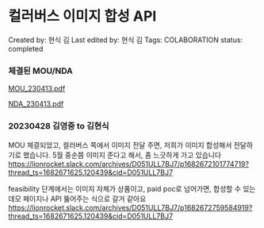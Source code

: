 # 컬러버스 이미지 합성 API

Created by: 현식 김
Last edited by: 현식 김
Tags: COLABORATION
status: completed

### 체결된 MOU/NDA

[MOU_230413.pdf](B2B%20%E1%84%92%E1%85%A7%E1%86%AB%E1%84%92%E1%85%AA%E1%86%BC%20952e5891d4fd40fe84c6b495418e8746/%25E1%2584%258F%25E1%2585%25B3%25E1%2584%2585%25E1%2585%25B5%25E1%2586%25A8%25E1%2584%258B%25E1%2585%25A2%25E1%2586%25AB%25E1%2584%2585%25E1%2585%25B5%25E1%2584%2587%25E1%2585%25A5-%25E1%2584%2585%25E1%2585%25A1%25E1%2584%258B%25E1%2585%25B5%25E1%2584%258B%25E1%2585%25A5%25E1%2586%25AB%25E1%2584%2585%25E1%2585%25A9%25E1%2584%258F%25E1%2585%25A6%25E1%2586%25BA_%25E1%2584%258B%25E1%2585%25A3%25E1%2586%25BC%25E1%2584%2592%25E1%2585%25A2%25E1%2584%2580%25E1%2585%25A1%25E1%2586%25A8%25E1%2584%2589%25E1%2585%25A5(MOU)_230413.pdf)

[NDA_230413.pdf](B2B%20%E1%84%92%E1%85%A7%E1%86%AB%E1%84%92%E1%85%AA%E1%86%BC%20952e5891d4fd40fe84c6b495418e8746/%25E1%2584%2585%25E1%2585%25A1%25E1%2584%258B%25E1%2585%25B5%25E1%2584%258B%25E1%2585%25A5%25E1%2586%25AB%25E1%2584%2585%25E1%2585%25A9%25E1%2584%258F%25E1%2585%25A6%25E1%2586%25BA_%25E1%2584%258F%25E1%2585%25B3%25E1%2584%2585%25E1%2585%25B5%25E1%2586%25A8%25E1%2584%258B%25E1%2585%25A2%25E1%2586%25AB%25E1%2584%2585%25E1%2585%25B5%25E1%2584%2587%25E1%2585%25A5_NDA_230413.pdf)

### 20230428 김영중 to 김현식

MOU 체결되었고, 컬러버스 쪽에서 이미지 전달 주면, 저희가 이미지 합성해서 전달하기로 했습니다. 5월 중순쯤 이미지 준다고 해서, 좀 느긋하게 가고 있습니다 https://lionrocket.slack.com/archives/D051ULL7BJ7/p1682672101774719?thread_ts=1682671625.120439&cid=D051ULL7BJ7

feasibility 단계에서는 이미지 자체가 상품이고, paid poc로 넘어가면, 합성할 수 있는 데모 페이지나 API 뚫어주는 식으로 갈거 같아요 https://lionrocket.slack.com/archives/D051ULL7BJ7/p1682672759584919?thread_ts=1682671625.120439&cid=D051ULL7BJ7